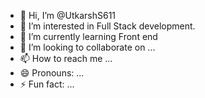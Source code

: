 - 👋 Hi, I’m @UtkarshS611
- 👀 I’m interested in Full Stack development.
- 🌱 I’m currently learning Front end
- 💞️ I’m looking to collaborate on ...
- 📫 How to reach me ...
- 😄 Pronouns: ...
- ⚡ Fun fact: ...

<!---
UtkarshS611/UtkarshS611 is a ✨ special ✨ repository because its `README.md` (this file) appears on your GitHub profile.
You can click the Preview link to take a look at your changes.
--->
